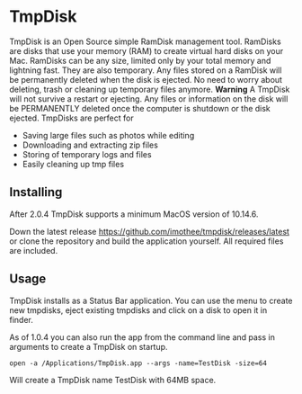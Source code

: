 TmpDisk
=======

TmpDisk is an Open Source simple RamDisk management tool. RamDisks are disks that use your memory (RAM) to create virtual hard disks on your Mac. RamDisks can be any size, limited only by your total memory and lightning fast. They are also temporary. Any files stored on a RamDisk will be permanently deleted when the disk is ejected. No need to worry about deleting, trash or cleaning up temporary files anymore. **Warning** A TmpDisk will not survive a restart or ejecting. Any files or information on the disk will be PERMANENTLY deleted once the computer is shutdown or the disk ejected. TmpDisks are perfect for 
* Saving large files such as photos while editing 
* Downloading and extracting zip files 
* Storing of temporary logs and files 
* Easily cleaning up tmp files

Installing
----------

After 2.0.4 TmpDisk supports a minimum MacOS version of 10.14.6.

Down the latest release https://github.com/imothee/tmpdisk/releases/latest or clone the repository and build the application yourself. All required files are included.

Usage
-----

TmpDisk installs as a Status Bar application. You can use the menu to create new tmpdisks, eject existing tmpdisks and click on a disk to open it in finder.

As of 1.0.4 you can also run the app from the command line and pass in arguments to create a TmpDisk on startup.

`open -a /Applications/TmpDisk.app --args -name=TestDisk -size=64`

Will create a TmpDisk name TestDisk with 64MB space.

